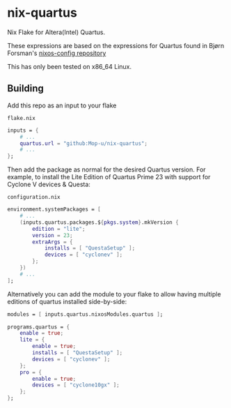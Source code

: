 # nix-quartus
Nix Flake for Altera(Intel) Quartus.

These expressions are based on the expressions for Quartus found in Bjørn
Forsman's [nixos-config repository](https://github.com/bjornfor/nixos-config)

This has only been tested on x86_64 Linux.

## Building

Add this repo as an input to your flake

`flake.nix`
```nix
inputs = {
    # ...
    quartus.url = "github:Mop-u/nix-quartus";
    # ...
};
```

Then add the package as normal for the desired Quartus version. For
example, to install the Lite Edition of Quartus Prime 23 with support for Cyclone V devices & Questa:

`configuration.nix`

```nix
environment.systemPackages = [
    # ...
    (inputs.quartus.packages.${pkgs.system}.mkVersion {
        edition = "lite";
        version = 23;
        extraArgs = {
            installs = [ "QuestaSetup" ];
            devices = [ "cyclonev" ];
        };
    })
    # ...
];
```

Alternatively you can add the module to your flake to allow having multiple editions of quartus installed side-by-side:

```nix
modules = [ inputs.quartus.nixosModules.quartus ];
```

```nix
programs.quartus = {
    enable = true;
    lite = {
        enable = true;
        installs = [ "QuestaSetup" ];
        devices = [ "cyclonev" ];
    };
    pro = {
        enable = true;
        devices = [ "cyclone10gx" ];
    };
};
```
